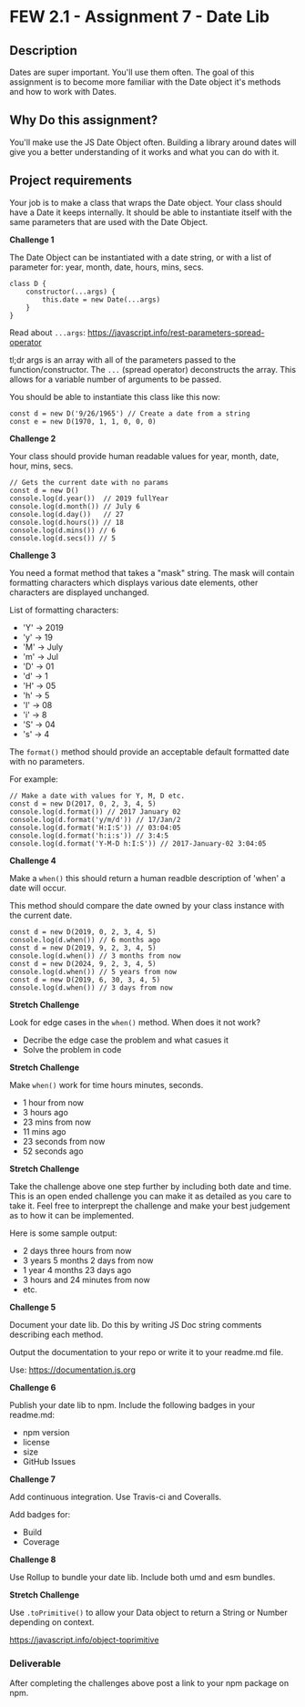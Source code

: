 # FEW 2.1 - Assignment 7 - Date Lib
## Description
Dates are super important. You'll use them often. The goal of this assignment is to become more familiar with the Date object it's methods and how to work with Dates.

## Why Do this assignment?
You'll make use the JS Date Object often. Building a library around dates will give you a better understanding of it works and what you can do with it.

## Project requirements
Your job is to make a class that wraps the Date object. Your class should have a Date it keeps internally. It should be able to instantiate itself with the same parameters that are used with the Date Object.

**Challenge 1**

The Date Object can be instantiated with a date string, or with a list of parameter for: year, month, date, hours, mins, secs.

```JS
class D {
	constructor(...args) {
		this.date = new Date(...args)
	}
}
```

Read about `...args`: https://javascript.info/rest-parameters-spread-operator

tl;dr args is an array with all of the parameters passed to the function/constructor. The `...` (spread operator) deconstructs the array. This allows for a variable number of arguments to be passed.

You should be able to instantiate this class like this now:

```JS
const d = new D('9/26/1965') // Create a date from a string
const e = new D(1970, 1, 1, 0, 0, 0)
```

**Challenge 2**

Your class should provide human readable values for year, month, date, hour, mins, secs.

```JS
// Gets the current date with no params
const d = new D()
console.log(d.year())  // 2019 fullYear
console.log(d.month()) // July 6
console.log(d.day())   // 27
console.log(d.hours()) // 18
console.log(d.mins()) // 6
console.log(d.secs()) // 5
```

**Challenge 3**

You need a format method that takes a "mask" string. The mask will contain formatting characters which displays various date elements, other characters are displayed unchanged.

List of formatting characters:

- 'Y' -> 2019
- 'y' -> 19
- 'M' -> July
- 'm' -> Jul
- 'D' -> 01
- 'd' -> 1
- 'H' -> 05
- 'h' -> 5
- 'I' -> 08
- 'i' -> 8
- 'S' -> 04
- 's' -> 4

The `format()` method should provide an acceptable default formatted date with no parameters.

For example:

```JS
// Make a date with values for Y, M, D etc.
const d = new D(2017, 0, 2, 3, 4, 5)
console.log(d.format()) // 2017 January 02
console.log(d.format('y/m/d')) // 17/Jan/2
console.log(d.format('H:I:S')) // 03:04:05
console.log(d.format('h:i:s')) // 3:4:5
console.log(d.format('Y-M-D h:I:S')) // 2017-January-02 3:04:05
```

**Challenge 4**

Make a `when()` this should return a human readble description of 'when' a date will occur.

This method should compare the date owned by your class instance with the current date.

```JS
const d = new D(2019, 0, 2, 3, 4, 5)
console.log(d.when()) // 6 months ago
const d = new D(2019, 9, 2, 3, 4, 5)
console.log(d.when()) // 3 months from now
const d = new D(2024, 9, 2, 3, 4, 5)
console.log(d.when()) // 5 years from now
const d = new D(2019, 6, 30, 3, 4, 5)
console.log(d.when()) // 3 days from now
```

**Stretch Challenge**

Look for edge cases in the `when()` method. When does it not work?

- Decribe the edge case the problem and what casues it
- Solve the problem in code

**Stretch Challenge**

Make `when()` work for time hours minutes, seconds.

- 1 hour from now
- 3 hours ago
- 23 mins from now
- 11 mins ago
- 23 seconds from now
- 52 seconds ago

**Stretch Challenge**

Take the challenge above one step further by including both date and time. This is an open ended challenge you can make it as detailed as you care to take it. Feel free to interprept the challenge and make your best judgement as to how it can be implemented.

Here is some sample output:

- 2 days three hours from now
- 3 years 5 months 2 days from now
- 1 year 4 months 23 days ago
- 3 hours and 24 minutes from now
- etc.

**Challenge 5**

Document your date lib. Do this by writing JS Doc string comments describing each method.

Output the documentation to your repo or write it to your readme.md file.

Use: https://documentation.js.org

**Challenge 6**

Publish your date lib to npm. Include the following badges in your readme.md:

- npm version
- license
- size
- GitHub Issues

**Challenge 7**

Add continuous integration. Use Travis-ci and Coveralls.

Add badges for:

- Build
- Coverage

**Challenge 8**

Use Rollup to bundle your date lib. Include both umd and esm bundles.

**Stretch Challenge**

Use `.toPrimitive()` to allow your Data object to return a String or Number depending on context.

https://javascript.info/object-toprimitive

### Deliverable
After completing the challenges above post a link to your npm package on npm.
